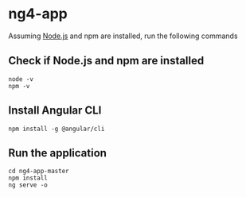 # ng4-app

Assuming [Node.js](https://nodejs.org/en/download) and npm are installed, run the following commands

## Check if Node.js and npm are installed

    node -v
    npm -v

## Install Angular CLI

    npm install -g @angular/cli

## Run the application

    cd ng4-app-master
    npm install
    ng serve -o
